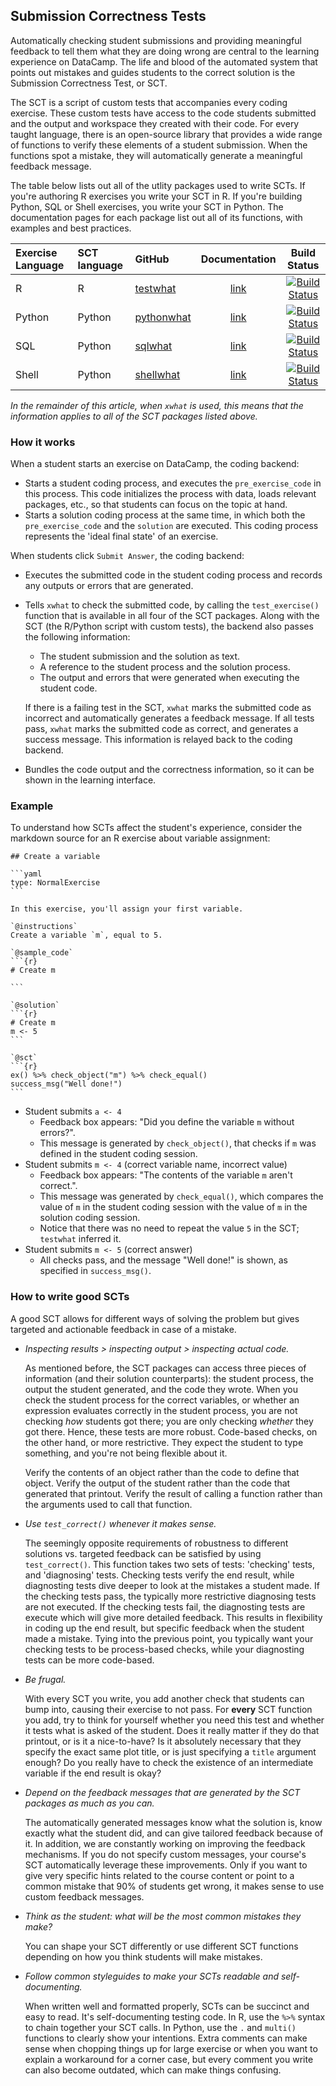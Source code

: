 ## Submission Correctness Tests

Automatically checking student submissions and providing meaningful feedback to tell them what they are doing wrong are central to the learning experience on DataCamp. The life and blood of the automated system that points out mistakes and guides students to the correct solution is the Submission Correctness Test, or SCT.

The SCT is a script of custom tests that accompanies every coding exercise. These custom tests have access to the code students submitted and the output and workspace they created with their code. For every taught language, there is an open-source library that provides a wide range of functions to verify these elements of a student submission. When the functions spot a mistake, they will automatically generate a meaningful feedback message.

The table below lists out all of the utlity packages used to write SCTs. If you're authoring R exercises you write your SCT in R. If you're building Python, SQL or Shell exercises, you write your SCT in Python. The documentation pages for each package list out all of its functions, with examples and best practices.

| Exercise Language | SCT language | GitHub | Documentation | Build Status  |
|:------------------|:-------------|:-------|:-------------:|:-------------:|
| R | R | [testwhat](https://github.com/datacamp/testwhat) | [link](https://datacamp.github.io/testwhat) | [![Build Status](https://travis-ci.org/datacamp/testwhat.svg?branch=master)](https://travis-ci.org/datacamp/testwhat) |
| Python | Python | [pythonwhat](https://github.com/datacamp/pythonwhat) | [link](http://pythonwhat.readthedocs.io/en/latest/) | [![Build Status](https://travis-ci.org/datacamp/pythonwhat.svg?branch=master)](https://travis-ci.org/datacamp/pythonwhat) |
| SQL | Python | [sqlwhat](https://github.com/datacamp/sqlwhat) | [link](http://sqlwhat.readthedocs.io/en/latest/) | [![Build Status](https://travis-ci.org/datacamp/sqlwhat.svg?branch=master)](https://travis-ci.org/datacamp/sqlwhat) |
| Shell | Python | [shellwhat](https://github.com/datacamp/shellwhat) | [link](https://shellwhat.readthedocs.io) | [![Build Status](https://travis-ci.org/datacamp/shellwhat.svg?branch=master)](https://travis-ci.org/datacamp/shellwhat) |

_In the remainder of this article, when `xwhat` is used, this means that the information applies to all of the SCT packages listed above._

### How it works

When a student starts an exercise on DataCamp, the coding backend:

- Starts a student coding process, and executes the `pre_exercise_code` in this process. This code initializes the process with data, loads relevant packages, etc., so that students can focus on the topic at hand.
- Starts a solution coding process at the same time, in which both the `pre_exercise_code` and the `solution` are executed. This coding process represents the 'ideal final state' of an exercise.

When students click `Submit Answer`, the coding backend:

- Executes the submitted code in the student coding process and records any outputs or errors that are generated.
- Tells `xwhat` to check the submitted code, by calling the `test_exercise()` function that is available in all four of the SCT packages. Along with the SCT (the R/Python script with custom tests), the backend also passes the following information:
    + The student submission and the solution as text.
    + A reference to the student process and the solution process.
    + The output and errors that were generated when executing the student code.

  If there is a failing test in the SCT, `xwhat` marks the submitted code as incorrect and automatically generates a feedback message. If all tests pass, `xwhat` marks the submitted code as correct, and generates a success message. This information is relayed back to the coding backend.
- Bundles the code output and the correctness information, so it can be shown in the learning interface.

### Example

To understand how SCTs affect the student's experience, consider the markdown source for an R exercise about variable assignment:

    ## Create a variable

    ```yaml
    type: NormalExercise
    ```

    In this exercise, you'll assign your first variable.

    `@instructions`
    Create a variable `m`, equal to 5.

    `@sample_code`
    ```{r}
    # Create m

    ```

    `@solution`
    ```{r}
    # Create m
    m <- 5
    ```

    `@sct`
    ```{r}
    ex() %>% check_object("m") %>% check_equal()
    success_msg("Well done!")
    ```

- Student submits `a <- 4`
    + Feedback box appears: "Did you define the variable `m` without errors?".
    + This message is generated by `check_object()`, that checks if `m` was defined in the student coding session.
- Student submits `m <- 4` (correct variable name, incorrect value)
    + Feedback box appears: "The contents of the variable `m` aren't correct.".
    + This message was generated by `check_equal()`, which compares the value of `m` in the student coding session with the value of `m` in the solution coding session.
    + Notice that there was no need to repeat the value `5` in the SCT; `testwhat` inferred it.
- Student submits `m <- 5` (correct answer)
    + All checks pass, and the message "Well done!" is shown, as specified in `success_msg()`.

### How to write good SCTs

A good SCT allows for different ways of solving the problem but gives targeted and actionable feedback in case of a mistake.

- _Inspecting results > inspecting output > inspecting actual code._

  As mentioned before, the SCT packages can access three pieces of information (and their solution counterparts):
  the student process, the output the student generated, and the code they wrote.
  When you check the student process for the correct variables, or whether an expression evaluates correctly in the student process,
  you are not checking _how_ students got there; you are only checking _whether_ they got there. Hence, these tests are more robust.
  Code-based checks, on the other hand, or more restrictive. They expect the student to type something, and you're not being flexible about it.

  Verify the contents of an object rather than the code to define that object.
  Verify the output of the student rather than the code that generated that printout.
  Verify the result of calling a function rather than the arguments used to call that function.

- _Use `test_correct()` whenever it makes sense._

  The seemingly opposite requirements of robustness to different solutions vs. targeted feedback can be satisfied by using `test_correct()`.
  This function takes two sets of tests: 'checking' tests, and 'diagnosing' tests.
  Checking tests verify the end result, while diagnosting tests dive deeper to look at the mistakes a student made.
  If the checking tests pass, the typically more restrictive diagnosing tests are not executed.
  If the checking tests fail, the diagnosting tests are execute which will give more detailed feedback.
  This results in flexibility in coding up the end result, but specific feedback when the student made a mistake.
  Tying into the previous point, you typically want your checking tests to be process-based checks,
  while your diagnosting tests can be more code-based.

- _Be frugal._

  With every SCT you write, you add another check that students can bump into, causing their exercise to not pass.
  For **every** SCT function you add, try to think for yourself whether you need this test and whether it tests what is asked of the student.
  Does it really matter if they do that printout, or is it a nice-to-have?
  Is it absolutely necessary that they specify the exact same plot title, or is just specifying a `title` argument enough?
  Do you really have to check the existence of an intermediate variable if the end result is okay?

- _Depend on the feedback messages that are generated by the SCT packages as much as you can._

  The automatically generated messages know what the solution is, know exactly what the student did, and can give tailored feedback because of it.
  In addition, we are constantly working on improving the feedback mechanisms.
  If you do not specify custom messages, your course's SCT automatically leverage these improvements.
  Only if you want to give very specific hints related to the course content or point to a common mistake that 90% of students get wrong,
  it makes sense to use custom feedback messages.

- _Think as the student: what will be the most common mistakes they make?_

  You can shape your SCT differently or use different SCT functions depending on how you think students will make mistakes.

- _Follow common styleguides to make your SCTs readable and self-documenting._

  When written well and formatted properly, SCTs can be succinct and easy to read. It's self-documenting testing code.
  In R, use the `%>%` syntax to chain together your SCT calls.
  In Python, use the `.` and `multi()` functions to clearly show your intentions.
  Extra comments can make sense when chopping things up for large exercise or when you want to explain a workaround for a corner case,
  but every comment you write can also become outdated, which can make things confusing.
